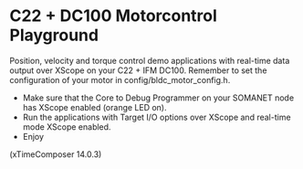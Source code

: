 C22 + DC100 Motorcontrol Playground
=================

Position, velocity and torque control demo applications with real-time data output over XScope on your C22 + IFM DC100.
Remember to set the configuration of your motor in config/bldc_motor_config.h.

* Make sure that the Core to Debug Programmer on your SOMANET node has XScope enabled (orange LED on). 
* Run the applications with Target I/O options over XScope and real-time mode XScope enabled.
* Enjoy 

(xTimeComposer 14.0.3)
